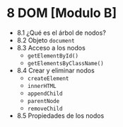 # 8 DOM [Modulo B]
	
- 8.1	¿Qué es el árbol de nodos? 
- 8.2	Objeto `document`
- 8.3	Acceso a los nodos
   - `getElementById()`
   - `getElementsByClassName()`
- 8.4	Crear y eliminar nodos
   - `createElement`
   - `innerHTML`
   - `appendChild`
   - `parentNode`
   - `removeChild`
- 8.5	Propiedades de los nodos